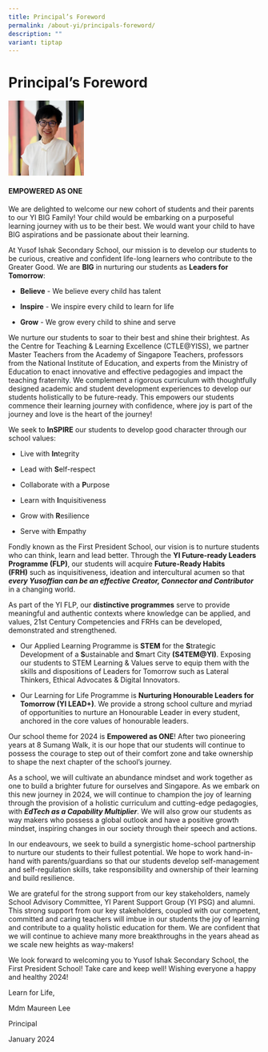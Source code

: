 ```yaml
---
title: Principal’s Foreword
permalink: /about-yi/principals-foreword/
description: ""
variant: tiptap
---
```

<h1><strong>Principal’s Foreword</strong></h1><p></p><div class="isomer-image-wrapper"><img style="width: 30%;" height="auto" width="100%" alt="" src="/images/Mdm_Maureen_Lee.jpg"></div><h4><strong>EMPOWERED AS ONE</strong></h4><p>We are delighted to welcome our new cohort of students and their parents to our YI BIG Family! Your child would be embarking on a purposeful learning journey with us to be their best. We would want your child to have BIG aspirations and be passionate about their learning.</p><p>At Yusof Ishak Secondary School, our mission is to develop our students to be curious, creative and confident life-long learners who contribute to the Greater Good. We are&nbsp;<strong>BIG</strong>&nbsp;in nurturing our students as&nbsp;<strong>Leaders for Tomorrow</strong>:</p><ul data-tight="true" class="tight"><li><p><strong>Believe</strong>&nbsp;- We believe every child has talent</p></li><li><p><strong>Inspire</strong>&nbsp;- We inspire every child to learn for life</p></li><li><p><strong>Grow</strong>&nbsp;- We grow every child to shine and serve</p></li></ul><p>We nurture our students to soar to their best and shine their brightest. As the Centre for Teaching &amp; Learning Excellence (CTLE@YISS), we partner Master Teachers from the Academy of Singapore Teachers, professors from the National Institute of Education, and experts from the Ministry of Education to enact innovative and effective pedagogies and impact the teaching fraternity. We complement a rigorous curriculum with thoughtfully designed academic and student development experiences to develop our students holistically to be future-ready. This empowers our students commence their learning journey with confidence, where joy is part of the journey and love is the heart of the journey!</p><p>We seek to&nbsp;<strong>InSPIRE</strong>&nbsp;our students to develop good character through our school values:</p><ul data-tight="true" class="tight"><li><p>Live with&nbsp;<strong>In</strong>tegrity</p></li><li><p>Lead with&nbsp;<strong>S</strong>elf-respect</p></li><li><p>Collaborate with a&nbsp;<strong>P</strong>urpose</p></li><li><p>Learn with&nbsp;<strong>I</strong>nquisitiveness</p></li><li><p>Grow with&nbsp;<strong>R</strong>esilience</p></li><li><p>Serve with&nbsp;<strong>E</strong>mpathy</p></li></ul><p>Fondly known as the First President School, our vision is to nurture students who can think, learn and lead better. Through the&nbsp;<strong>YI Future-ready Leaders Programme (FLP)</strong>, our students will acquire&nbsp;<strong>Future-Ready Habits (FRH)</strong>&nbsp;such as inquisitiveness, ideation and intercultural acumen so that <strong><em>every Yusoffian can be an effective Creator, Connector and Contributor</em></strong> in a changing world.</p><p>As part of the YI FLP, our <strong>distinctive programmes</strong> serve to provide meaningful and authentic contexts where knowledge can be applied, and values, 21st&nbsp;Century Competencies and FRHs can be developed, demonstrated and strengthened.</p><ul data-tight="true" class="tight"><li><p>Our Applied Learning Programme is&nbsp;<strong>STEM</strong>&nbsp;for the&nbsp;<strong>S</strong>trategic Development of a&nbsp;<strong>S</strong>ustainable and&nbsp;<strong>S</strong>mart City&nbsp;<strong>(S4TEM@YI)</strong>. Exposing our students to STEM Learning &amp; Values serve to equip them with the skills and dispositions of Leaders for Tomorrow such as Lateral Thinkers, Ethical Advocates &amp; Digital Innovators.</p></li><li><p>Our Learning for Life Programme is&nbsp;<strong>Nurturing Honourable Leaders for Tomorrow (YI LEAD+)</strong>. We provide a strong school culture and myriad of opportunities to nurture an Honourable Leader in every student, anchored in the core values of honourable leaders.</p></li></ul><p>Our school theme for 2024 is&nbsp;<strong>Empowered&nbsp;as ONE</strong>! After two pioneering years at 8 Sumang Walk, it is our hope that our students will continue to possess the courage to step out of their comfort zone and take ownership to shape the next chapter of the school’s journey.</p><p>As a school, we will cultivate an abundance mindset and work together as one to build a brighter future for ourselves and Singapore. As we embark on this new journey in 2024, we will continue to champion the joy of learning through the provision of a holistic curriculum and cutting-edge pedagogies, with <strong><em>EdTech as a Capability Multiplier</em></strong>. We will also grow our students as way makers who possess a global outlook and have a positive growth mindset, inspiring changes in our society through their speech and actions.</p><p>In our endeavours, we seek to build a synergistic home-school partnership to nurture our students to their fullest potential. We hope to work hand-in-hand with parents/guardians so that our students develop self-management and self-regulation skills, take responsibility and ownership of their learning and build resilience.</p><p>We are grateful for the strong support from our key stakeholders, namely School Advisory Committee, YI Parent Support Group (YI PSG) and alumni. This strong support from our key stakeholders, coupled with our competent, committed and caring teachers will imbue in our students the joy of learning and contribute to a quality holistic education for them. We are confident that we will continue to achieve many more breakthroughs in the years ahead as we scale new heights as way-makers!</p><p>We look forward to welcoming you to Yusof Ishak Secondary School, the First President School! Take care and keep well! Wishing everyone a happy and healthy 2024!</p><p></p><p>Learn for Life,</p><p>Mdm Maureen Lee</p><p>Principal</p><p>January 2024</p><p></p>